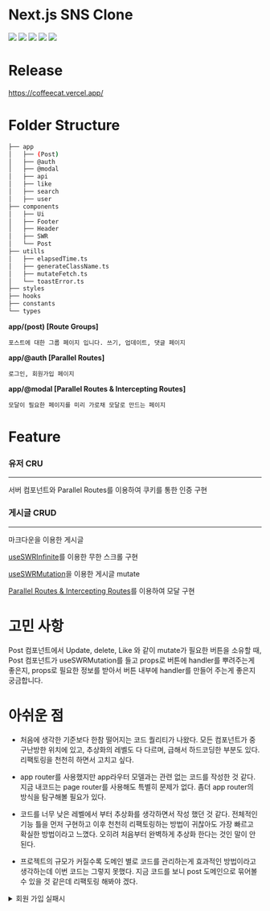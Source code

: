 # Next.js SNS Clone

<p>
<img src="https://img.shields.io/badge/Next.js-000?&style=for-the-badge&logo=next.js&logoColor=white">
<img src="https://img.shields.io/badge/Typescript-3178C6?&style=for-the-badge&logo=Typescript&logoColor=white">
<img src="https://img.shields.io/badge/Prisma-2D3748?&style=for-the-badge&logo=Prisma&logoColor=white">
<img src="https://img.shields.io/badge/Tailwindcss-06B6D4?&style=for-the-badge&logo=Tailwindcss&logoColor=white">
<img src="https://img.shields.io/badge/SWR-000?&style=for-the-badge&logo=SWR&logoColor=white">
</p>

# Release

https://coffeecat.vercel.app/

# Folder Structure

```bash
├── app
│   ├── (Post)
│   ├── @auth
│   ├── @modal
│   ├── api
│   ├── like
│   ├── search
│   ├── user
├── components
│   ├── Ui
│   ├── Footer
│   ├── Header
│   ├── SWR
│   └── Post
├── utills
│   ├── elapsedTime.ts
│   ├── generateClassName.ts
│   ├── mutateFetch.ts
│   └── toastError.ts
├── styles
├── hooks
├── constants
└── types
```

**app/(post) [Route Groups]**

    포스트에 대한 그룹 페이지 입니다. 쓰기, 업데이트, 댓글 페이지

**app/@auth [Parallel Routes]**

    로그인, 회원가입 페이지

**app/@modal [Parallel Routes & Intercepting Routes]**

    모달이 필요한 페이지를 미리 가로채 모달로 만드는 페이지

# Feature

### 유저 CRU

---

서버 컴포넌트와 Parallel Routes를 이용하여 쿠키를 통한 인증 구현

### 게시글 CRUD

---

마크다운을 이용한 게시글

[useSWRInfinite](https://github.com/ATeals/next-sns/blob/main/src/app/PostInfinityList.tsx)를 이용한 무한 스크롤 구현

[useSWRMutation](<https://github.com/ATeals/next-sns/blob/main/src/app/(Post)/write/WriteForm.tsx>)을 이용한 게시글 mutate

[Parallel Routes & Intercepting Routes](<https://github.com/ATeals/next-sns/blob/main/src/app/%40modal/(.)comment/page.tsx>)를 이용하여 모달 구현

# 고민 사항

Post 컴포넌트에서 Update, delete, Like 와 같이 mutate가 필요한 버튼을 소유할 때, Post 컴포넌트가 useSWRMutation를 들고 props로 버튼에 handler를 뿌려주는게 좋은지, props로 필요한 정보를 받아서 버튼 내부에 handler를 만들어 주는게 좋은지 궁금합니다.

# 아쉬운 점

- 처음에 생각한 기준보다 한참 떨어지는 코드 퀄리티가 나왔다. 모든 컴포넌트가 중구난방한 위치에 있고, 추상화의 레벨도 다 다르며, 급해서 하드코딩한 부분도 있다. 리팩토링을 천천히 하면서 고치고 싶다.

- app router를 사용했지만 app라우터 모델과는 관련 없는 코드를 작성한 것 같다. 지금 내코드는 page router를 사용해도 특별히 문제가 없다. 좀더 app router의 방식을 탐구해볼 필요가 있다.

- 코드를 너무 낮은 레벨에서 부터 추상화를 생각하면서 작성 했던 것 같다. 전체적인 기능 틀을 먼저 구현하고 이후 천천히 리팩토링하는 방법이 귀찮아도 가장 빠르고 확실한 방법이라고 느꼈다. 오히려 처음부터 완벽하게 추상화 한다는 것인 말이 안된다.

- 프로젝트의 규모가 커질수록 도메인 별로 코드를 관리하는게 효과적인 방법이라고 생각하는데 이번 코드는 그렇지 못했다. 지금 코드를 보니 post 도메인으로 묶어볼 수 있을 것 같은데 리팩토링 해봐야 겠다.

<details>
    <summary>회원 가입 실패시</summary>

<pre>
ID : guest@guest.com
PW : guest

게스트용 회원으로 접속하세요.
</pre>
</details>

